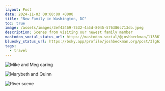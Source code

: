 ```yaml
---
layout: Post
date: 2024-11-03 00:00:00 +0000
title: "New Family in Washington, DC"
toc: true
image: /assets/images/3ef43469-7532-4a5d-8045-576386c713db.jpeg
description: Scenes from visiting our newest family member
mastodon_social_status_url: https://mastodon.social/@joshbeckman/113861876301612838
bluesky_status_url: https://bsky.app/profile/joshbeckman.org/post/3lg6z2lac472w
tags:
  - travel
---
```



![Mike and Meg caring](/assets/images/3ef43469-7532-4a5d-8045-576386c713db.jpeg)

![Marybeth and Quinn](/assets/images/5d45f4b8-4c86-415b-943e-3259e18e019b.jpeg)

![River scene](/assets/images/2ca195c1-edb1-4536-a9bb-901e7009e216.jpeg)
